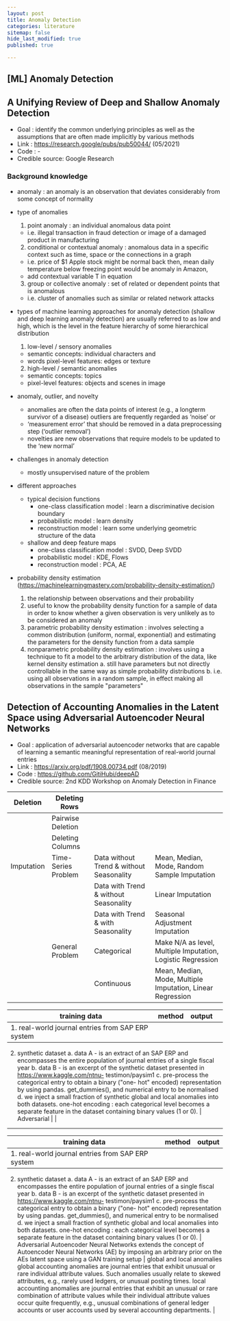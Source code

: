 ```yaml
---
layout: post
title: Anomaly Detection
categories: literature
sitemap: false
hide_last_modified: true
published: true

---
```

## [ML] Anomaly Detection

## A Unifying Review of Deep and Shallow Anomaly Detection
* Goal : identify the common underlying principles as well as the assumptions that are often made implicitly by various methods 
* Link : https://research.google/pubs/pub50044/ (05/2021)
* Code : -
* Credible source: Google Research

### Background knowledge
* anomaly : an anomaly is an observation that deviates considerably from some concept of normality 
* type of anomalies 
    1.	point anomaly : an individual anomalous data point
    - i.e. illegal transaction in fraud detection or image of a damaged product in manufacturing
    2.	conditional or contextual anomaly : anomalous data in a specific context such as time, space or the connections in a graph
    - i.e. price of $1 Apple stock might be normal back then, mean daily temperature below freezing point would be anomaly in Amazon,
    - add contextual variable T in equation
    3.	group or collective anomaly : set of related or dependent points that is anomalous
    - i.e. cluster of anomalies such as similar or related network attacks

* types of machine learning approaches for anomaly detection (shallow and deep learning anomaly detection) are usually referred to as low and high, which is the level in the feature hierarchy of some hierarchical distribution 
    1.  low-level / sensory anomalies 
    - semantic concepts: individual characters and 
    - words pixel-level features: edges or texture
    2.  high-level / semantic anomalies 
    - semantic concepts: topics 
    - pixel-level features: objects and scenes in image

* anomaly, outlier, and novelty
    - anomalies are often the data points of interest (e.g., a longterm survivor of a disease) outliers are frequently regarded as ‘noise’ or
    - ‘measurement error’ that should be removed in a data preprocessing step (‘outlier removal’) 
    - novelties are new observations that require models to be updated to the ‘new normal’
* challenges in anomaly detection
    - mostly unsupervised nature of the problem
* different approaches    
    - typical decision functions 
        * one-class classification model : learn a discriminative decision boundary 
        * probabilistic model : learn density
        * reconstruction model : learn some underlying geometric structure of the data 
    - shallow and deep feature maps 
        * one-class classification model : SVDD, Deep SVDD 
        * probabilistic model : KDE, Flows 
        * reconstruction model : PCA, AE

*  probability density estimation (https://machinelearningmastery.com/probability-density-estimation/)
    1.	the relationship between observations and their probability
    2.	useful to know the probability density function for a sample of data in order to know whether a given observation is very unlikely as to be considered an anomaly
    3.	parametric probability density estimation : involves selecting a common distribution (uniform, normal, exponential) and estimating the parameters for the density function from a data sample
    4.	nonparametric probability density estimation : involves using a technique to fit a model to the arbitrary distribution of the data, like kernel density estimation
        a.	still have parameters but not directly controllable in the same way as simple probability distributions
        b.	i.e. using all observations in a random sample, in effect making all observations in the sample "parameters"

## Detection of Accounting Anomalies in the Latent Space using Adversarial Autoencoder Neural Networks
* Goal : application of adversarial autoencoder networks that are capable of learning a semantic meaningful representation of real-world journal entries
* Link : https://arxiv.org/pdf/1908.00734.pdf (08/2019)
* Code : https://github.com/GitiHubi/deepAD
* Credible source: 2nd KDD Workshop on Anomaly Detection in Finance


| Deletion | Deleting Rows |  |  |
| --- | --- | --- | --- |
|  | Pairwise Deletion |  |  |
|  | Deleting Columns |  |  |
| Imputation | Time-Series Problem | Data without Trend & without Seasonality | Mean, Median, Mode, Random Sample Imputation |
|  |  | Data with Trend & without Seasonality | Linear Imputation |
|  |  | Data with Trend & with Seasonality | Seasonal Adjustment Imputation |
|  | General Problem | Categorical | Make N/A as level, Multiple Imputation, Logistic Regression |
|  |  | Continuous | Mean, Median, Mode, Multiple Imputation, Linear Regression |


| training data | method | output |  |
| --- | --- | --- | --- |
| 1. real-world journal entries from SAP ERP system
2. synthetic dataset
a. data A - is an extract of
an SAP ERP and encompasses the entire population of journal entries of a single fiscal year
b. data B - is an excerpt of the synthetic dataset presented in https://www.kaggle.com/ntnu- testimon/paysim1
c. pre-process the categorical entry to obtain a binary ("one- hot" encoded) representation by using pandas. get_dummies(), and numerical entry to be normalised
d. we inject a small fraction of synthetic global and local anomalies into both datasets.
one-hot encoding : each categorical level becomes a separate feature in the dataset containing binary values (1 or 0). | Adversarial |  |

----

| training data | method | output |
| --- | --- | --- |
| 1. real-world journal entries from SAP ERP system
2. synthetic dataset
a. data A - is an extract of
an SAP ERP and encompasses the entire population of journal entries of a single fiscal year
b. data B - is an excerpt of the synthetic dataset presented in https://www.kaggle.com/ntnu- testimon/paysim1
c. pre-process the categorical entry to obtain a binary ("one- hot" encoded) representation by using pandas. get_dummies(), and numerical entry to be normalised
d. we inject a small fraction of synthetic global and local anomalies into both datasets.
one-hot encoding : each categorical level becomes a separate feature in the dataset containing binary values (1 or 0). | Adversarial Autoencoder Neural Networks
extends the concept of Autoencoder Neural Networks (AE) by imposing an arbitrary prior on the AEs latent space using a GAN training setup | global and local anomalies
global accounting anomalies are journal entries that exhibit unusual or rare individual attribute values. Such anomalies usually relate to skewed attributes, e.g., rarely used ledgers, or unusual posting times.
local accounting anomalies are journal entries that exhibit an unusual or rare combination of attribute values while their individual attribute values occur quite frequently, e.g., unusual combinations of general ledger accounts or user accounts used by several accounting departments. | 

